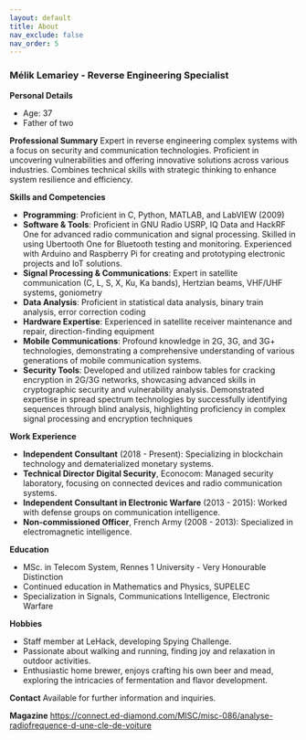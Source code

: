 ```yaml
---
layout: default
title: About
nav_exclude: false
nav_order: 5
---
```


### Mélik Lemariey - Reverse Engineering Specialist

**Personal Details**
- Age: 37
- Father of two

**Professional Summary**
Expert in reverse engineering complex systems with a focus on security and communication technologies. Proficient in uncovering vulnerabilities and offering innovative solutions across various industries. Combines technical skills with strategic thinking to enhance system resilience and efficiency.

**Skills and Competencies**
- **Programming**: Proficient in C, Python, MATLAB, and LabVIEW (2009)
- **Software & Tools**: Proficient in GNU Radio USRP, IQ Data and HackRF One for advanced radio communication and signal processing. Skilled in using Ubertooth One for Bluetooth testing and monitoring. Experienced with Arduino and Raspberry Pi for creating and prototyping electronic projects and IoT solutions.
- **Signal Processing & Communications**: Expert in satellite communication (C, L, S, X, Ku, Ka bands), Hertzian beams, VHF/UHF systems, goniometry
- **Data Analysis**: Proficient in statistical data analysis, binary train analysis, error correction coding
- **Hardware Expertise**: Experienced in satellite receiver maintenance and repair, direction-finding equipment
- **Mobile Communications**: Profound knowledge in 2G, 3G, and 3G+ technologies, demonstrating a comprehensive understanding of various generations of mobile communication systems.
- **Security Tools**: Developed and utilized rainbow tables for cracking encryption in 2G/3G networks, showcasing advanced skills in cryptographic security and vulnerability analysis. Demonstrated expertise in spread spectrum technologies by successfully identifying sequences through blind analysis, highlighting proficiency in complex signal processing and encryption techniques

**Work Experience**
- **Independent Consultant** (2018 - Present): Specializing in blockchain technology and dematerialized monetary systems.
- **Technical Director Digital Security**, Econocom: Managed security laboratory, focusing on connected devices and radio communication systems.
- **Independent Consultant in Electronic Warfare** (2013 - 2015): Worked with defense groups on communication intelligence.
- **Non-commissioned Officer**, French Army (2008 - 2013): Specialized in electromagnetic intelligence.

**Education**
- MSc. in Telecom System, Rennes 1 University - Very Honourable Distinction
- Continued education in Mathematics and Physics, SUPELEC
- Specialization in Signals, Communications Intelligence, Electronic Warfare

**Hobbies**
- Staff member at LeHack, developing Spying Challenge.
- Passionate about walking and running, finding joy and relaxation in outdoor activities.
- Enthusiastic home brewer, enjoys crafting his own beer and mead, exploring the intricacies of fermentation and flavor development.

**Contact**
Available for further information and inquiries.

**Magazine**
https://connect.ed-diamond.com/MISC/misc-086/analyse-radiofrequence-d-une-cle-de-voiture


